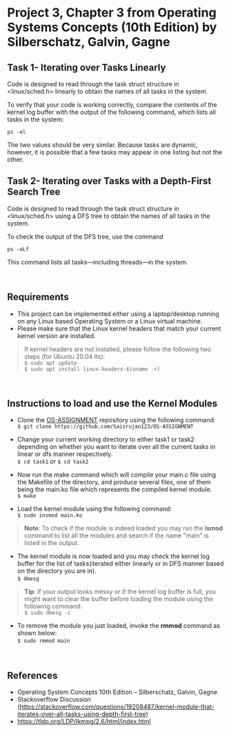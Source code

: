 # Project 3, Chapter 3 from Operating Systems Concepts (10th Edition) by Silberschatz, Galvin, Gagne

## Task 1- Iterating over Tasks Linearly
Code is designed to read through the task struct structure in <linux/sched.h> linearly to obtain the names of all tasks in the system.

To verify that your code is working correctly, compare the contents of the kernel log buffer with the output of the following command, which lists all tasks in the system:

	ps -el

The two values should be very similar. Because tasks are dynamic, however, it is possible that a few tasks may appear in one listing but not the other.

## Task 2- Iterating over Tasks with a Depth-First Search Tree
Code is designed to read through the task struct structure in <linux/sched.h> using a DFS tree to obtain the names of all tasks in the system.

To check the output of the DFS tree, use the command 

	ps -eLf

This command lists all tasks—including threads—in the system.

<br/>

## Requirements

* This project can be implemented either using a laptop/desktop running on any Linux based Operating System or a Linux virtual machine. 
* Please make sure that the Linux kernel headers that match your current kernel version are installed. 

> If kernel headers are not installed, please follow the following two steps (for Ubuntu 20.04 lts):\
>`$ sudo apt update` \
>`$ sudo apt install linux-headers-$(uname -r)`

<br/>

## Instructions to load and use the Kernel Modules

* Clone the [OS-ASSIGNMENT](https://github.com/Saisrujan123/OS-ASSIGNMENT) repository using the following command:\
`$ git clone https://github.com/Saisrujan123/OS-ASSIGNMENT`

* Change your current working directory to either task1 or task2 depending on whether you want to iterate over all the current tasks in linear or dfs manner respectively.\
`$ cd task1`  or   `$ cd task2`

* Now run the make command which will compile your main.c file using the Makefile of the directory, and produce several files, one of them being the main.ko file which represents the compiled kernel module.\
`$ make`



* Load the kernel module using the following command:\
`$ sudo insmod main.ko`

>**Note**: To check if the module is indeed loaded you may run the **lsmod** command to list all the modules and search if the name "main" is listed in the output.

* The kernel module is now loaded and you may check the kernel log buffer for the list of tasks(iterated either linearly or in DFS manner based on the directory you are in).\
`$ dmesg`

>**Tip**: If your output looks messy or if the kernel log buffer is full, you might want to clear the buffer before loading the module using the following command:\
`$ sudo dmesg -c`

* To remove the module you just loaded, invoke the **rmmod** command as shown below:\
`$ sudo rmmod main`

<br/>

## References

* Operating System Concepts 10th Edition – Silberschatz, Galvin, Gagne
* Stackoverflow Discussion (https://stackoverflow.com/questions/19208487/kernel-module-that-iterates-over-all-tasks-using-depth-first-tree)
* https://tldp.org/LDP/lkmpg/2.6/html/index.html
